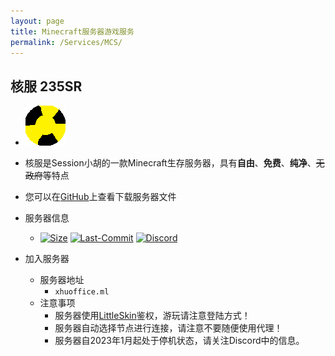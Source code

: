 ```yaml
---
layout: page
title: Minecraft服务器游戏服务
permalink: /Services/MCS/
---
```


## 核服 235SR

- ![235SR][235SR-ICON]

- 核服是Session小胡的一款Minecraft生存服务器，具有**自由**、**免费**、**纯净**、~~无政府~~等特点

- 您可以在[GitHub][235SR-GO]上查看下载服务器文件

- 服务器信息
  - [![Size][235SR-Size]][235SR-GO] [![Last-Commit][235SR-Commit]][235SR-Go] [![Discord][235SR-Discord-Info]][235SR-Discord-Go]

- 加入服务器
  - 服务器地址
    - `xhuoffice.ml`
  - 注意事项
    - 服务器使用[LittleSkin][LittleSkin]鉴权，游玩请注意登陆方式！
    - 服务器自动选择节点进行连接，请注意不要随便使用代理！
    - 服务器自2023年1月起处于停机状态，请关注Discord中的信息。

[235SR-ICON]: /images/Services/235SR.png "235SR"
[235SR-Size]: https://img.shields.io/github/repo-size/SessionHu/235SR?label=服务器体积&style=flat-square "Size"
[235SR-Go]: https://github.com/SessionHu/235SR
[235SR-Commit]: https://img.shields.io/github/last-commit/SessionHu/235SR?label=%E4%B8%8A%E6%AC%A1%E6%9B%B4%E6%96%B0&style=flat-square "Last Commit"
[LittleSkin]: https://littleskin.cn "LittleSkin网站"
[235SR-Discord-Info]: https://img.shields.io/discord/967935458506059827?label=Discord&style=flat-square&color=blueviolet
[235SR-Discord-Go]: https://discord.gg/WQE8wRqtaY
